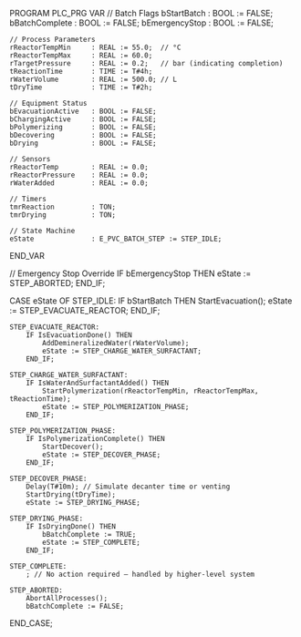 PROGRAM PLC_PRG
VAR
    // Batch Flags
    bStartBatch         : BOOL := FALSE;
    bBatchComplete      : BOOL := FALSE;
    bEmergencyStop      : BOOL := FALSE;

    // Process Parameters
    rReactorTempMin     : REAL := 55.0;  // °C
    rReactorTempMax     : REAL := 60.0;
    rTargetPressure     : REAL := 0.2;   // bar (indicating completion)
    tReactionTime       : TIME := T#4h;
    rWaterVolume        : REAL := 500.0; // L
    tDryTime            : TIME := T#2h;

    // Equipment Status
    bEvacuationActive   : BOOL := FALSE;
    bChargingActive     : BOOL := FALSE;
    bPolymerizing       : BOOL := FALSE;
    bDecovering         : BOOL := FALSE;
    bDrying             : BOOL := FALSE;

    // Sensors
    rReactorTemp        : REAL := 0.0;
    rReactorPressure    : REAL := 0.0;
    rWaterAdded         : REAL := 0.0;

    // Timers
    tmrReaction         : TON;
    tmrDrying           : TON;

    // State Machine
    eState              : E_PVC_BATCH_STEP := STEP_IDLE;
END_VAR

// Emergency Stop Override
IF bEmergencyStop THEN
    eState := STEP_ABORTED;
END_IF;

CASE eState OF
    STEP_IDLE:
        IF bStartBatch THEN
            StartEvacuation();
            eState := STEP_EVACUATE_REACTOR;
        END_IF;

    STEP_EVACUATE_REACTOR:
        IF IsEvacuationDone() THEN
            AddDemineralizedWater(rWaterVolume);
            eState := STEP_CHARGE_WATER_SURFACTANT;
        END_IF;

    STEP_CHARGE_WATER_SURFACTANT:
        IF IsWaterAndSurfactantAdded() THEN
            StartPolymerization(rReactorTempMin, rReactorTempMax, tReactionTime);
            eState := STEP_POLYMERIZATION_PHASE;
        END_IF;

    STEP_POLYMERIZATION_PHASE:
        IF IsPolymerizationComplete() THEN
            StartDecover();
            eState := STEP_DECOVER_PHASE;
        END_IF;

    STEP_DECOVER_PHASE:
        Delay(T#10m); // Simulate decanter time or venting
        StartDrying(tDryTime);
        eState := STEP_DRYING_PHASE;

    STEP_DRYING_PHASE:
        IF IsDryingDone() THEN
            bBatchComplete := TRUE;
            eState := STEP_COMPLETE;
        END_IF;

    STEP_COMPLETE:
        ; // No action required — handled by higher-level system

    STEP_ABORTED:
        AbortAllProcesses();
        bBatchComplete := FALSE;
END_CASE;
